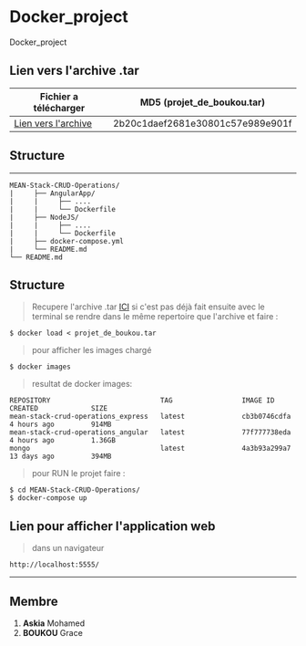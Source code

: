 # Docker_project
Docker_project

## Lien vers l'archive .tar

Fichier a télécharger | MD5 (projet_de_boukou.tar)
--- | ---
[Lien vers l'archive](https://drive.google.com/drive/folders/1PJY9gA63QCF0v1kdYFs9vX2_vzJbdH8v?usp=sharing) | 2b20c1daef2681e30801c57e989e901f

<!--[Lien vers l'archive](https://drive.google.com/drive/folders/1PJY9gA63QCF0v1kdYFs9vX2_vzJbdH8v?usp=sharing)-->

## Structure
---
```
MEAN-Stack-CRUD-Operations/
|     ├── AngularApp/
|     |     ├── ....
|     |     └── Dockerfile
|     ├── NodeJS/
|     |     ├── ....
|     |     └── Dockerfile
|     ├── docker-compose.yml
|     └── README.md
└── README.md
```

## Structure
> Recupere l'archive .tar [ICI](https://drive.google.com/drive/folders/1PJY9gA63QCF0v1kdYFs9vX2_vzJbdH8v?usp=sharing) si c'est pas déjà fait
> ensuite avec le terminal se rendre dans le même repertoire que l'archive et faire :
```
$ docker load < projet_de_boukou.tar
```
> pour afficher les images chargé
```
$ docker images
```
> resultat de docker images:
```
REPOSITORY                           TAG                 IMAGE ID            CREATED             SIZE
mean-stack-crud-operations_express   latest              cb3b0746cdfa        4 hours ago         914MB
mean-stack-crud-operations_angular   latest              77f777738eda        4 hours ago         1.36GB
mongo                                latest              4a3b93a299a7        13 days ago         394MB
```
> pour RUN le projet faire :
```
$ cd MEAN-Stack-CRUD-Operations/
$ docker-compose up
```

## Lien pour afficher l'application web
> dans un navigateur
```
http://localhost:5555/
```

---
## Membre 
1. **Askia** Mohamed
2. **BOUKOU** Grace
